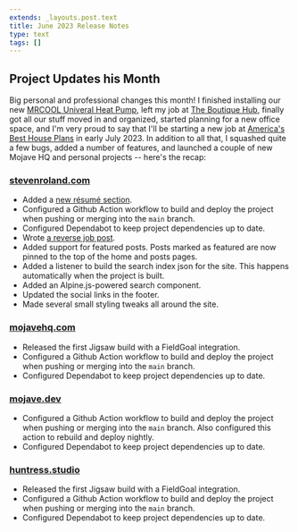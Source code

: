 ```yaml
---
extends: _layouts.post.text
title: June 2023 Release Notes
type: text
tags: []
---
```


## Project Updates his Month

Big personal and professional changes this month! I finished installing our new [MRCOOL Univeral Heat Pump](https://amzn.to/3NARHZl), left my job at [The Boutique Hub](https://hubventory.com), finally got all our stuff moved in and organized, started planning for a new office space, and I'm very proud to say that I'll be starting a new job at [America's Best House Plans](https://www.houseplans.net/) in early July 2023. In addition to all that, I squashed quite a few bugs, added a number of features, and launched a couple of new Mojave HQ and personal projects -- here's the recap:

### [stevenroland.com](https://stevenroland.com)
- Added a [new résumé section](https://stevenroland.com/resume/).
- Configured a Github Action workflow to build and deploy the project when pushing or merging into the `main` branch.
- Configured Dependabot to keep project dependencies up to date.
- Wrote [a reverse job post](https://stevenroland.com/posts/full-stack-web-developer/).
- Added support for featured posts. Posts marked as featured are now pinned to the top of the home and posts pages.
- Added a listener to build the search index json for the site. This happens automatically when the project is built.
- Added an Alpine.js-powered search component.
- Updated the social links in the footer.
- Made several small styling tweaks all around the site.

### [mojavehq.com](https://mojavehq.com)
- Released the first Jigsaw build with a FieldGoal integration.
- Configured a Github Action workflow to build and deploy the project when pushing or merging into the `main` branch.
- Configured Dependabot to keep project dependencies up to date.

### [mojave.dev](https://mojave.dev)
- Configured a Github Action workflow to build and deploy the project when pushing or merging into the `main` branch. Also configured this action to rebuild and deploy nightly.
- Configured Dependabot to keep project dependencies up to date.

### [huntress.studio](https://huntress.studio)
- Released the first Jigsaw build with a FieldGoal integration.
- Configured a Github Action workflow to build and deploy the project when pushing or merging into the `main` branch.
- Configured Dependabot to keep project dependencies up to date.